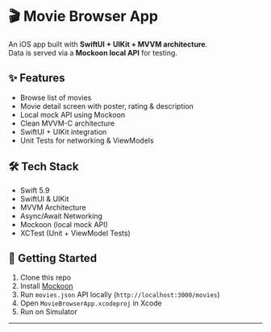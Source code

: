
# 🎬 Movie Browser App

An iOS app built with **SwiftUI + UIKit + MVVM architecture**.  
Data is served via a **Mockoon local API** for testing.  

## ✨ Features
- Browse list of movies  
- Movie detail screen with poster, rating & description  
- Local mock API using Mockoon  
- Clean MVVM-C architecture  
- SwiftUI + UIKit integration  
- Unit Tests for networking & ViewModels  

## 🛠️ Tech Stack
- Swift 5.9
- SwiftUI & UIKit
- MVVM Architecture
- Async/Await Networking
- Mockoon (local mock API)
- XCTest (Unit + ViewModel Tests)

## 🚀 Getting Started
1. Clone this repo
2. Install [Mockoon](https://mockoon.com/)
3. Run `movies.json` API locally (`http://localhost:3000/movies`)
4. Open `MovieBrowserApp.xcodeproj` in Xcode
5. Run on Simulator

---
